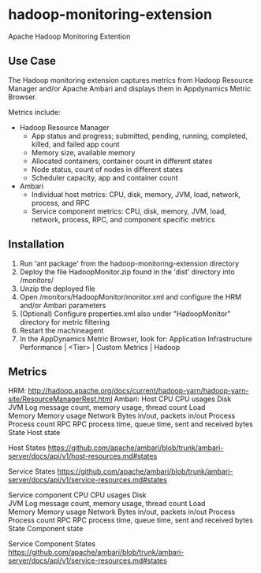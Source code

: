 hadoop-monitoring-extension
===========================

Apache Hadoop Monitoring Extention

Use Case
-
The Hadoop monitoring extension captures metrics from Hadoop Resource Manager and/or Apache Ambari and displays them in Appdynamics Metric Browser.

Metrics include:
- Hadoop Resource Manager
  - App status and progress; submitted, pending, running, completed, killed, and failed app count
  - Memory size, available memory
  - Allocated containers, container count in different states
  - Node status, count of nodes in different states
  - Scheduler capacity, app and container count
- Ambari
  - Individual host metrics: CPU, disk, memory, JVM, load, network, process, and RPC
  - Service component metrics: CPU, disk, memory, JVM, load, network, process, RPC, and component specific metrics



Installation
-
1. Run 'ant package' from the hadoop-monitoring-extension directory
2. Deploy the file HadoopMonitor.zip found in the 'dist' directory into <machineagent install dir>/monitors/
3. Unzip the deployed file
4. Open <machineagent install dir>/monitors/HadoopMonitor/monitor.xml and configure the HRM and/or Ambari parameters
5. (Optional) Configure properties.xml also under "HadoopMonitor" directory for metric filtering
6. Restart the machineagent
7. In the AppDynamics Metric Browser, look for: Application Infrastructure Performance | \<Tier> | Custom Metrics | Hadoop

Metrics
-
HRM: http://hadoop.apache.org/docs/current/hadoop-yarn/hadoop-yarn-site/ResourceManagerRest.html
Ambari:
Host
  CPU       CPU usages
  Disk      
  JVM       Log message count, memory usage, thread count
  Load      
  Memory    Memory usage
  Network   Bytes in/out, packets in/out
  Process   Process count
  RPC       RPC process time, queue time, sent and received bytes
  State     Host state
  
Host States
https://github.com/apache/ambari/blob/trunk/ambari-server/docs/api/v1/host-resources.md#states

Service States
https://github.com/apache/ambari/blob/trunk/ambari-server/docs/api/v1/service-resources.md#states

Service component
  CPU       CPU usages
  Disk      
  JVM       Log message count, memory usage, thread count
  Load      
  Memory    Memory usage
  Network   Bytes in/out, packets in/out
  Process   Process count
  RPC       RPC process time, queue time, sent and received bytes
  State     Component state

Service Component States
https://github.com/apache/ambari/blob/trunk/ambari-server/docs/api/v1/service-resources.md#states
